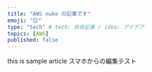```yaml
---
title: "AWS nuke の記事です"
emoji: "😊"
type: "tech" # tech: 技術記事 / idea: アイデア
topics: [AWS]
published: false
---
```


this is sample article
スマホからの編集テスト